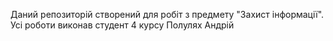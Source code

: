 Даний репозиторій створений для робіт з предмету "Захист інформації".
Усі роботи виконав студент 4 курсу Полулях Андрій
